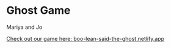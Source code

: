 # Ghost Game

Mariya and Jo

[Check out our game here: boo-lean-said-the-ghost.netlify.app](boo-lean-said-the-ghost.netlify.app)
